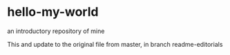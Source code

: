 # hello-my-world
an introductory repository of mine

This and update to the original file from master, in branch readme-editorials
